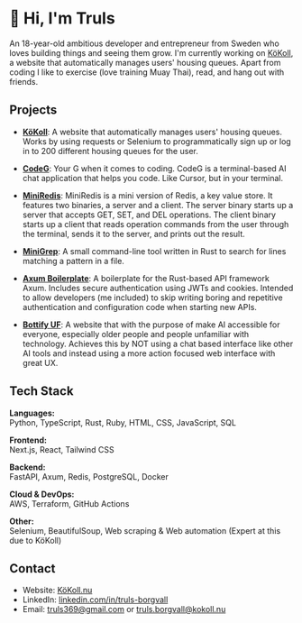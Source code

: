 # 👋 Hi, I'm Truls
An 18-year-old ambitious developer and entrepreneur from Sweden who loves building things and seeing them grow. I'm currently working on [KöKoll](https://kokoll.nu/), a website that automatically manages users' housing queues. Apart from coding I like to exercise (love training Muay Thai), read, and hang out with friends.

## Projects
- [**KöKoll**](https://kokoll.nu/): A website that automatically manages users' housing queues. Works by using requests or Selenium to programmatically sign up or log in to 200 different housing queues for the user.

- [**CodeG**](https://github.com/truls27a/code-g): Your G when it comes to coding. CodeG is a terminal-based AI chat application that helps you code. Like Cursor, but in your terminal.

- [**MiniRedis**](https://github.com/truls27a/miniredis): MiniRedis is a mini version of Redis, a key value store. It features two binaries, a server and a client. The server binary starts up a server that accepts GET, SET, and DEL operations. The client binary starts up a client that reads operation commands from the user through the terminal, sends it to the server, and prints out the result.

- [**MiniGrep**](https://github.com/truls27a/minigrep): A small command-line tool written in Rust to search for lines matching a pattern in a file.

- [**Axum Boilerplate**](https://github.com/truls27a/axum-boilerplate): A boilerplate for the Rust-based API framework Axum. Includes secure authentication using JWTs and cookies. Intended to allow developers (me included) to skip writing boring and repetitive authentication and configuration code when starting new APIs.

- [**Bottify UF**](https://bottify.se/): A website that with the purpose of make AI accessible for everyone, especially older people and people unfamiliar with technology. Achieves this by NOT using a chat based interface like other AI tools and instead using a more action focused web interface with great UX.

## Tech Stack
**Languages:**  
Python, TypeScript, Rust, Ruby, HTML, CSS, JavaScript, SQL

**Frontend:**  
Next.js, React, Tailwind CSS

**Backend:**  
FastAPI, Axum, Redis, PostgreSQL, Docker

**Cloud & DevOps:**  
AWS, Terraform, GitHub Actions

**Other:**  
Selenium, BeautifulSoup, Web scraping & Web automation (Expert at this due to KöKoll)

## Contact
- Website: [KöKoll.nu](https://kokoll.nu)  
- LinkedIn: [linkedin.com/in/truls-borgvall](https://www.linkedin.com/in/truls-borgvall-752355273/)  
- Email: truls369@gmail.com or truls.borgvall@kokoll.nu
